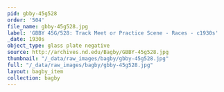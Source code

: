 ```yaml
---
pid: gbby-45g528
order: '504'
file_name: gbby-45g528.jpg
label: 'GBBY 45G/528: Track Meet or Practice Scene - Races - c1930s'
_date: 1930s
object_type: glass plate negative
source: http://archives.nd.edu/Bagby/GBBY-45g528.jpg
thumbnail: "/_data/raw_images/bagby/gbby-45g528.jpg"
full: "/_data/raw_images/bagby/gbby-45g528.jpg"
layout: bagby_item
collection: bagby
---
```

